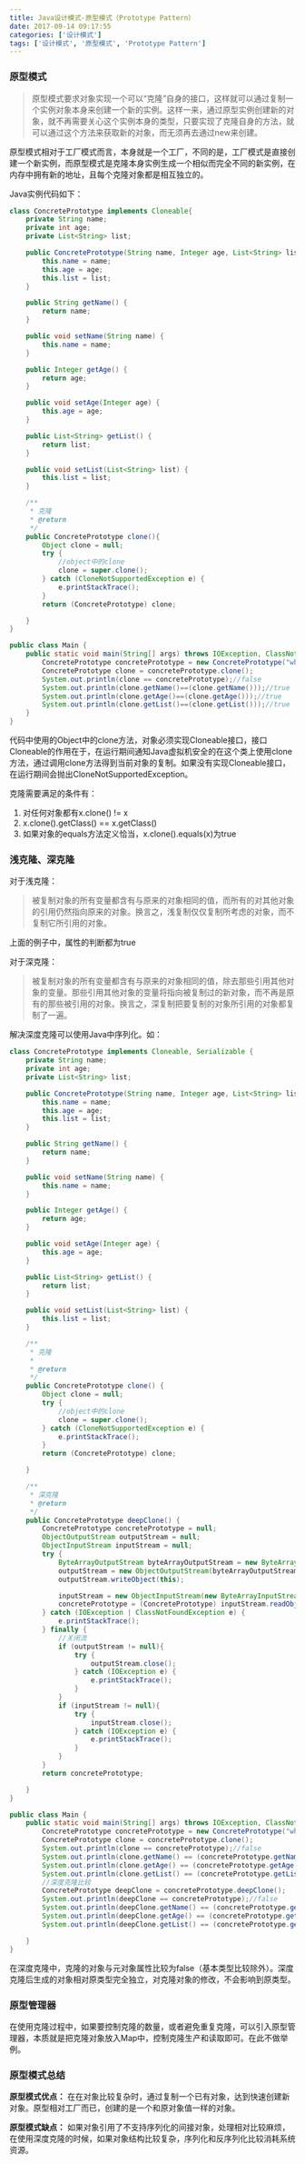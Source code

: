 ```yaml
---
title: Java设计模式-原型模式（Prototype Pattern）
date: 2017-09-14 09:17:55
categories: ['设计模式']
tags: ['设计模式', '原型模式', 'Prototype Pattern']
---
```


### 原型模式
> 原型模式要求对象实现一个可以“克隆”自身的接口，这样就可以通过复制一个实例对象本身来创建一个新的实例。这样一来，通过原型实例创建新的对象，就不再需要关心这个实例本身的类型，只要实现了克隆自身的方法，就可以通过这个方法来获取新的对象，而无须再去通过new来创建。

原型模式相对于工厂模式而言，本身就是一个工厂，不同的是，工厂模式是直接创建一个新实例，而原型模式是克隆本身实例生成一个相似而完全不同的新实例，在内存中拥有新的地址，且每个克隆对象都是相互独立的。

Java实例代码如下：
```Java
class ConcretePrototype implements Cloneable{
    private String name;
    private int age;
    private List<String> list;

    public ConcretePrototype(String name, Integer age, List<String> list) {
        this.name = name;
        this.age = age;
        this.list = list;
    }

    public String getName() {
        return name;
    }

    public void setName(String name) {
        this.name = name;
    }

    public Integer getAge() {
        return age;
    }

    public void setAge(Integer age) {
        this.age = age;
    }

    public List<String> getList() {
        return list;
    }

    public void setList(List<String> list) {
        this.list = list;
    }

    /**
     * 克隆
     * @return
     */
    public ConcretePrototype clone(){
        Object clone = null;
        try {
            //object中的clone
            clone = super.clone();
        } catch (CloneNotSupportedException e) {
            e.printStackTrace();
        }
        return (ConcretePrototype) clone;

    }
}

public class Main {
    public static void main(String[] args) throws IOException, ClassNotFoundException {
        ConcretePrototype concretePrototype = new ConcretePrototype("whh", 1, new ArrayList<>());
        ConcretePrototype clone = concretePrototype.clone();
        System.out.println(clone == concretePrototype);//false
        System.out.println(clone.getName()==(clone.getName()));//true
        System.out.println(clone.getAge()==(clone.getAge()));//true
        System.out.println(clone.getList()==(clone.getList()));//true
    }
}
```
代码中使用的Object中的clone方法，对象必须实现Cloneable接口，接口Cloneable的作用在于，在运行期间通知Java虚拟机安全的在这个类上使用clone方法，通过调用clone方法得到当前对象的复制。如果没有实现Cloneable接口，在运行期间会抛出CloneNotSupportedException。

克隆需要满足的条件有：
1. 对任何对象都有x.clone() != x
2. x.clone().getClass() == x.getClass()
3. 如果对象的equals方法定义恰当，x.clone().equals(x)为true

### 浅克隆、深克隆
对于浅克隆：
> 被复制对象的所有变量都含有与原来的对象相同的值，而所有的对其他对象的引用仍然指向原来的对象。换言之，浅复制仅仅复制所考虑的对象，而不复制它所引用的对象。

上面的例子中，属性的判断都为true

对于深克隆：
> 被复制对象的所有变量都含有与原来的对象相同的值，除去那些引用其他对象的变量。那些引用其他对象的变量将指向被复制过的新对象，而不再是原有的那些被引用的对象。换言之，深复制把要复制的对象所引用的对象都复制了一遍。

解决深度克隆可以使用Java中序列化。如：
```java
class ConcretePrototype implements Cloneable, Serializable {
    private String name;
    private int age;
    private List<String> list;

    public ConcretePrototype(String name, Integer age, List<String> list) {
        this.name = name;
        this.age = age;
        this.list = list;
    }

    public String getName() {
        return name;
    }

    public void setName(String name) {
        this.name = name;
    }

    public Integer getAge() {
        return age;
    }

    public void setAge(Integer age) {
        this.age = age;
    }

    public List<String> getList() {
        return list;
    }

    public void setList(List<String> list) {
        this.list = list;
    }

    /**
     * 克隆
     *
     * @return
     */
    public ConcretePrototype clone() {
        Object clone = null;
        try {
            //object中的clone
            clone = super.clone();
        } catch (CloneNotSupportedException e) {
            e.printStackTrace();
        }
        return (ConcretePrototype) clone;

    }

    /**
     * 深克隆
     * @return
     */
    public ConcretePrototype deepClone() {
        ConcretePrototype concretePrototype = null;
        ObjectOutputStream outputStream = null;
        ObjectInputStream inputStream = null;
        try {
            ByteArrayOutputStream byteArrayOutputStream = new ByteArrayOutputStream();
            outputStream = new ObjectOutputStream(byteArrayOutputStream);
            outputStream.writeObject(this);

            inputStream = new ObjectInputStream(new ByteArrayInputStream(byteArrayOutputStream.toByteArray()));
            concretePrototype = (ConcretePrototype) inputStream.readObject();
        } catch (IOException | ClassNotFoundException e) {
            e.printStackTrace();
        } finally {
            //关闭流
            if (outputStream != null){
                try {
                    outputStream.close();
                } catch (IOException e) {
                    e.printStackTrace();
                }
            }
            if (inputStream != null){
                try {
                    inputStream.close();
                } catch (IOException e) {
                    e.printStackTrace();
                }
            }
        }
        return concretePrototype;

    }
}

public class Main {
    public static void main(String[] args) throws IOException, ClassNotFoundException {
        ConcretePrototype concretePrototype = new ConcretePrototype("whh", 1, new ArrayList<>());
        ConcretePrototype clone = concretePrototype.clone();
        System.out.println(clone == concretePrototype);//false
        System.out.println(clone.getName() == (concretePrototype.getName()));//true
        System.out.println(clone.getAge() == (concretePrototype.getAge()));//true
        System.out.println(clone.getList() == (concretePrototype.getList()));//true
        //深度克隆比较
        ConcretePrototype deepClone = concretePrototype.deepClone();
        System.out.println(deepClone == concretePrototype);//false
        System.out.println(deepClone.getName() == (concretePrototype.getName()));//false
        System.out.println(deepClone.getAge() == (concretePrototype.getAge()));//true
        System.out.println(deepClone.getList() == (concretePrototype.getList()));//false

    }
}
```
在深度克隆中，克隆的对象与元对象属性比较为false（基本类型比较除外）。深度克隆后生成的对象相对原类型完全独立，对克隆对象的修改，不会影响到原类型。

### 原型管理器
在使用克隆过程中，如果要控制克隆的数量，或者避免重复克隆，可以引入原型管理器，本质就是把克隆对象放入Map中，控制克隆生产和读取即可。在此不做举例。

### 原型模式总结
**原型模式优点：**
在在对象比较复杂时，通过复制一个已有对象，达到快速创建新对象。原型相对工厂而已，创建的是一个和原对象值一样的对象。

**原型模式缺点：**
如果对象引用了不支持序列化的间接对象，处理相对比较麻烦，在使用深度克隆的时候，如果对象结构比较复杂，序列化和反序列化比较消耗系统资源。
